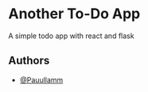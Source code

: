 
# Another To-Do App

A simple todo app with react and flask


## Authors

- [@Pauullamm](https://www.github.com/Pauullamm)

